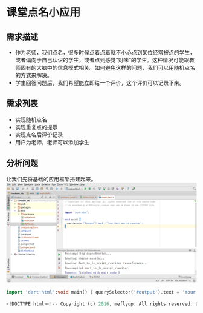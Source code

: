 # 课堂点名小应用
## 需求描述
- 作为老师，我们点名，很多时候点着点着就不小心点到某位经常被点的学生，或者偏向于自己认识的学生，或者点到感觉“对味”的学生。这种情况可能跟教师固有的大脑中的信息模式相关。如何避免这样的问题，我们可以用随机点名的方式来解决。
- 学生回答问题后，我们希望能立即给一个评价，这个评价可以记录下来。

## 需求列表
- 实现随机点名
- 实现重复点的提示
- 实现点名后评价记录
- 用户为老师，老师可以添加学生


## 分析问题
让我们先将基础的应用框架搭建起来。
![基本项目结构](/assets/random_stu_initate.png)
 
```dart 
import 'dart:html';void main() { querySelector('#output').text = 'Your Dart app is running.';}

```
```dart
<!DOCTYPE html><!-- Copyright (c) 2016, meflyup. All rights reserved. Use of this source code is governed by a BSD-style license that can be found in the LICENSE file.--><html><head> <meta charset="utf-8"> <meta http-equiv="X-UA-Compatible" content="IE=edge"> <meta name="viewport" content="width=device-width, initial-scale=1.0"> <meta name="scaffolded-by" content="https://github.com/google/stagehand"> <title>random_stu</title> <link rel="stylesheet" href="styles.css"> <script defer src="main.dart" type="application/dart"></script> <script defer src="packages/browser/dart.js"></script></head><body> <div id="output"></div></body></html>

```

